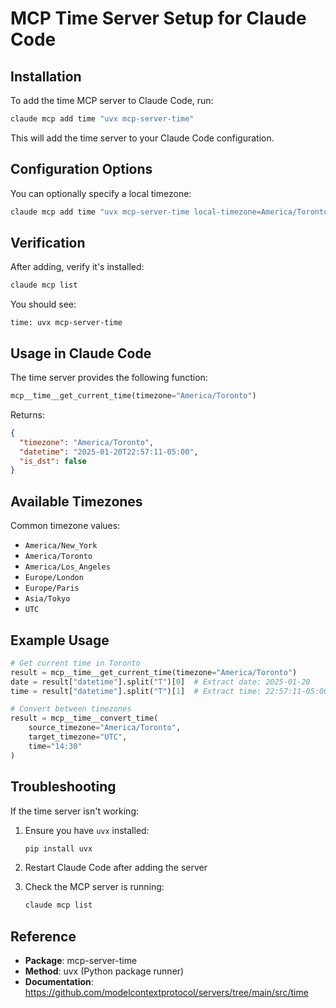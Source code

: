 # MCP Time Server Setup for Claude Code

## Installation

To add the time MCP server to Claude Code, run:

```bash
claude mcp add time "uvx mcp-server-time"
```

This will add the time server to your Claude Code configuration.

## Configuration Options

You can optionally specify a local timezone:

```bash
claude mcp add time "uvx mcp-server-time local-timezone=America/Toronto"
```

## Verification

After adding, verify it's installed:

```bash
claude mcp list
```

You should see:
```
time: uvx mcp-server-time
```

## Usage in Claude Code

The time server provides the following function:

```python
mcp__time__get_current_time(timezone="America/Toronto")
```

Returns:
```json
{
  "timezone": "America/Toronto",
  "datetime": "2025-01-20T22:57:11-05:00",
  "is_dst": false
}
```

## Available Timezones

Common timezone values:
- `America/New_York`
- `America/Toronto`
- `America/Los_Angeles`
- `Europe/London`
- `Europe/Paris`
- `Asia/Tokyo`
- `UTC`

## Example Usage

```python
# Get current time in Toronto
result = mcp__time__get_current_time(timezone="America/Toronto")
date = result["datetime"].split("T")[0]  # Extract date: 2025-01-20
time = result["datetime"].split("T")[1]  # Extract time: 22:57:11-05:00

# Convert between timezones
result = mcp__time__convert_time(
    source_timezone="America/Toronto",
    target_timezone="UTC",
    time="14:30"
)
```

## Troubleshooting

If the time server isn't working:

1. Ensure you have `uvx` installed:
   ```bash
   pip install uvx
   ```

2. Restart Claude Code after adding the server

3. Check the MCP server is running:
   ```bash
   claude mcp list
   ```

## Reference

- **Package**: mcp-server-time
- **Method**: uvx (Python package runner)
- **Documentation**: https://github.com/modelcontextprotocol/servers/tree/main/src/time